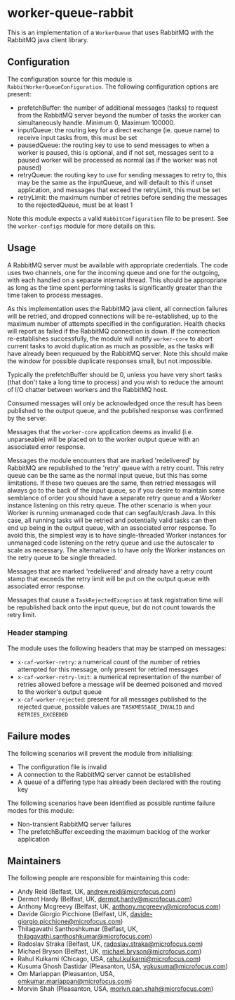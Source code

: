 # worker-queue-rabbit

 This is an implementation of a `WorkerQueue` that uses RabbitMQ with the RabbitMQ java
 client library.


## Configuration

 The configuration source for this module is `RabbitWorkerQueueConfiguration`.
 The following configuration options are present:

- prefetchBuffer: the number of additional messages (tasks) to request from the RabbitMQ server beyond the number of tasks the worker can simultaneously handle. Minimum 0, Maximum 100000.
- inputQueue: the routing key for a direct exchange (ie. queue name) to receive input tasks from, this must be set
- pausedQueue: the routing key to use to send messages to when a worker is paused, this is optional, and if not set, messages sent to a paused worker will be processed as normal (as if the worker was not paused)
- retryQueue: the routing key to use for sending messages to retry to, this may be the same as the inputQueue, and will default to this if unset application, and messages that exceed the retryLimit, this must be set
- retryLimit: the maximum number of retries before sending the messages to the rejectedQueue, must be at least 1

 Note this module expects a valid `RabbitConfiguration` file to be present.
 See the `worker-configs` module for more details on this.


## Usage

 A RabbitMQ server must be available with appropriate credentials. The code
 uses two channels, one for the incoming queue and one for the outgoing, with
 each handled on a separate internal thread. This should be appropriate as
 long as the time spent performing tasks is significantly greater than the
 time taken to process messages.

 As this implementation uses the RabbitMQ java client, all connection failures will be
 retried, and dropped connections will be re-established, up to the maximum
 number of attempts specified in the configuration. Health checks will report
 as failed if the RabbitMQ connection is down. If the connection re-establishes
 successfully, the module will notify `worker-core` to abort current tasks to
 avoid duplication as much as possible, as the tasks will have already been
 requeued by the RabbitMQ server. Note this should make the window for possible
 duplicate responses small, but not impossible.

 Typically the prefetchBuffer should be 0, unless you have very short tasks
 (that don't take a long time to process) and you wish to reduce the amount
 of I/O chatter between workers and the RabbitMQ host.

 Consumed messages will only be acknowledged once the result has been published
 to the output queue, and the published response was confirmed by the server.

 Messages that the `worker-core` application deems as invalid (i.e. unparseable)
 will be placed on to the worker output queue with an associated error response.

 Messages the module encounters that are marked 'redelivered' by RabbitMQ are
 republished to the 'retry' queue with a retry count. This retry queue can be
 the same as the normal input queue, but this has some limitations. If these
 two queues are the same, then retried messages will always go to the back of
 the input queue, so if you desire to maintain some semblance of order you
 should have a separate retry queue and a Worker instance listening on this
 retry queue. The other scenario is when your Worker is running unmanaged
 code that can segfault/crash Java. In this case, all running tasks will be
 retried and potentially valid tasks can then end up being in the output queue, with an associated error response.
 To avoid this, the simplest way is to have single-threaded Worker instances
 for unmanaged code listening on the retry queue and use the autoscaler to
 scale as necessary. The alternative is to have only the Worker instances on
 the retry queue to be single threaded.

 Messages that are marked 'redelivered' and already have a retry count stamp
 that exceeds the retry limit will be put on the output queue with associated error response.

 Messages that cause a `TaskRejectedException` at task registration time will
 be republished back onto the input queue, but do not count towards the retry
 limit.

 ### Header stamping

 The module uses the following headers that may be stamped on messages:  
 - `x-caf-worker-retry`: a numerical count of the number of retries
  attempted for this message, only present for retried messages
 - `x-caf-worker-retry-lmit`: a numerical representation of the number of retries allowed before a message will be deemed poisoned and moved to the worker's output queue  
 - `x-caf-worker-rejected`: present for all messages published to the
  rejected queue, possible values are `TASKMESSAGE_INVALID` and
  `RETRIES_EXCEEDED`   


## Failure modes

 The following scenarios will prevent the module from initialising:
 
- The configuration file is invalid
- A connection to the RabbitMQ server cannot be established
- A queue of a differing type has already been declared with the routing key

 The following scenarios have been identified as possible runtime failure modes
 for this module:

- Non-transient RabbitMQ server failures
- The prefetchBuffer exceeding the maximum backlog of the worker application

## Maintainers

The following people are responsible for maintaining this code:

- Andy Reid (Belfast, UK, andrew.reid@microfocus.com)
- Dermot Hardy (Belfast, UK, dermot.hardy@microfocus.com)
- Anthony Mcgreevy (Belfast, UK, anthony.mcgreevy@microfocus.com)
- Davide Giorgio Picchione (Belfast, UK, davide-giorgio.picchione@microfocus.com)
- Thilagavathi Santhoshkumar (Belfast, UK, thilagavathi.santhoshkumar@microfocus.com)
- Radoslav Straka (Belfast, UK, radoslav.straka@microfocus.com)
- Michael Bryson (Belfast, UK, michael.bryson@microfocus.com)
- Rahul Kulkarni (Chicago, USA, rahul.kulkarni@microfocus.com)
- Kusuma Ghosh Dastidar (Pleasanton, USA, vgkusuma@microfocus.com)
- Om Mariappan (Pleasanton, USA, omkumar.mariappan@microfocus.com)
- Morvin Shah (Pleasanton, USA, morivn.pan.shah@microfocus.com)
